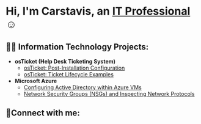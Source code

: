 <h1>Hi, I'm Carstavis, an <a href="https://linkedin.com/in/carstavisglover4">IT Professional</a>☺</h1>

<h2>👨‍💻 Information Technology Projects:</h2>

- <b>osTicket (Help Desk Ticketing System)</b>
  - [osTicket: Post-Installation Configuration](https://github.com/carstavis/post-install-config)
  - [osTicket: Ticket Lifecycle Examples](https://github.com/carstavis/ticket-lifecycle)
- <b>Microsoft Azure</b>
  - [Configuring Active Directory within Azure VMs](https://github.com/carstavis/configure-ad)
  - [Network Security Groups (NSGs) and Inspecting Network Protocols](https://github.com/carstavis/azure-network-protocols)

<h2>🤳Connect with me:</h2>


[twitter]: https://twitter.com/Josh
[instagram]: https://www.instagram.com/Josh
[linkedin]: https://linkedin.com/in/Josh
